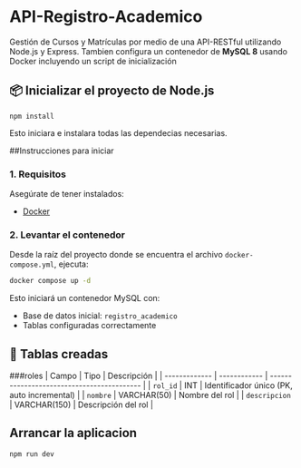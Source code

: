 # API-Registro-Academico
Gestión de Cursos y Matrículas por medio de una API-RESTful utilizando Node.js y Express. Tambien configura un contenedor de **MySQL 8** usando Docker incluyendo un script de inicialización 

## 📦 Inicializar el proyecto de Node.js
```
npm install
```
Esto iniciara e instalara todas las dependecias necesarias. 

##Instrucciones para iniciar

### 1. Requisitos

Asegúrate de tener instalados:

- [Docker](https://www.docker.com/)

### 2. Levantar el contenedor

Desde la raíz del proyecto donde se encuentra el archivo `docker-compose.yml`, ejecuta:

```bash
docker compose up -d 
```
Esto iniciará un contenedor MySQL con:

- Base de datos inicial: `registro_academico`
- Tablas configuradas correctamente

## 🧱 Tablas creadas

###roles
| Campo         | Tipo         | Descripción                                |
| ------------- | ------------ | ------------------------------------------ |
| `rol_id`      | INT          | Identificador único (PK, auto incremental) |
| `nombre`      | VARCHAR(50)  | Nombre del rol                             |
| `descripcion` | VARCHAR(150) | Descripción del rol                        |

## Arrancar la aplicacion
```
npm run dev 
```